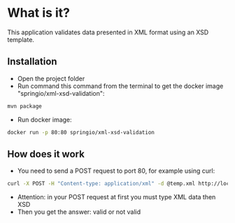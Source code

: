 # What is it?

This application validates data presented in XML format using an XSD template.

## Installation

* Open the project folder
* Run command this command from the terminal to get the docker image "springio/xml-xsd-validation":

```bash
mvn package
```
* Run docker image:

```bash
docker run -p 80:80 springio/xml-xsd-validation
```

## How does it work

* You need to send a POST request to port 80, for example using curl:

```bash
curl -X POST -H "Content-type: application/xml" -d @temp.xml http://localhost:80
```
* Attention: in your POST request at first you must type XML data then XSD
* Then you get the answer: valid or not valid
